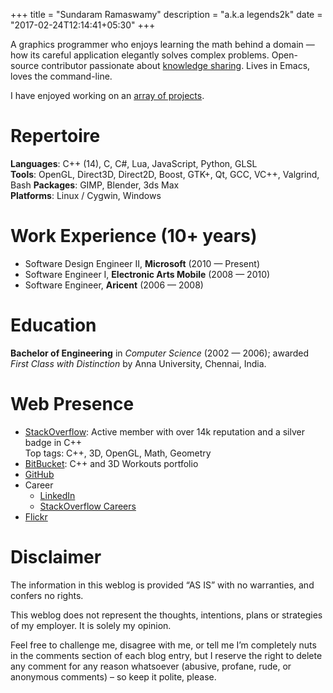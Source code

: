 +++
title = "Sundaram Ramaswamy"
description = "a.k.a legends2k"
date = "2017-02-24T12:14:41+05:30"
+++

A graphics programmer who enjoys learning the math behind a domain — how its careful application elegantly solves complex problems.  Open-source contributor passionate about [knowledge 
sharing](https://stackoverflow.com/users/183120/legends2k).  Lives in Emacs, loves the command-line.

I have enjoyed working on an [array of projects](/projects).

Repertoire
==========
**Languages**: C++ (14), C, C#, Lua, JavaScript, Python, GLSL  
**Tools**: OpenGL, Direct3D, Direct2D, Boost, GTK+, Qt, GCC, VC++, Valgrind, Bash
**Packages**: GIMP, Blender, 3ds Max  
**Platforms**: Linux / Cygwin, Windows

Work Experience (10+ years)
===============

* Software Design Engineer II, **Microsoft** (2010 — Present)
* Software Engineer I, **Electronic Arts Mobile** (2008 — 2010)
* Software Engineer, **Aricent** (2006 — 2008)


Education
=========

**Bachelor of Engineering** in *Computer Science* (2002 — 2006); awarded *First Class with Distinction* by Anna University, Chennai, India.


Web Presence
============

* [StackOverflow](https://stackoverflow.com/users/183120/legends2k): Active member with over 14k reputation and a silver badge in C++  
Top tags: C++, 3D, OpenGL, Math, Geometry
* [BitBucket](https://bitbucket.org/rmsundaram/tryouts/overview): C++ and 3D Workouts portfolio 
* [GitHub](https://github.com/legends2k)
* Career
    + [LinkedIn](https://in.linkedin.com/in/sundaram-ramaswamy-1a0b2024)
    + [StackOverflow Careers](http://stackoverflow.com/story/legends2k)
* [Flickr](http://www.flickr.com/legends2k)

Disclaimer
==========
The information in this weblog is provided “AS IS” with no warranties, and confers no rights.

This weblog does not represent the thoughts, intentions, plans or strategies of my employer. It is solely my opinion.

Feel free to challenge me, disagree with me, or tell me I’m completely nuts in the comments section of each blog entry, but I reserve the right to delete any comment for any reason whatsoever (abusive, profane, rude, or anonymous comments) – so keep it polite, please.
